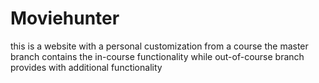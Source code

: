 # Moviehunter
this is a website with a personal customization from a course
the master branch contains the in-course functionality
while out-of-course branch provides with additional functionality
